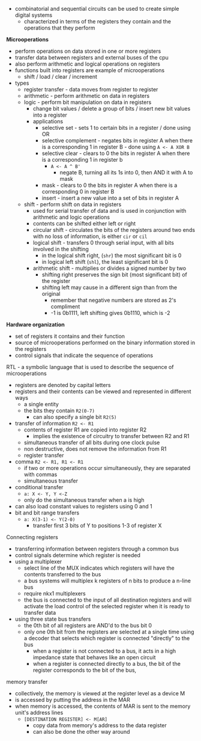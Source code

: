 - combinatorial and sequential circuits can be used to create simple digital systems
	- characterized in terms of the registers they contain and the operations that they perform

**Microoperations**
 - perform operations on data stored in one or more registers
 - transfer data between registers and external buses of the cpu
 - also perform arithmetic and logical operations on registers
 - functions built into registers are example of microoperations
	 - shift / load / clear / increment
 - types
	 - register transfer - data moves from register to register
	 - arithmetic - perform arithmetic on data in registers
	 - logic - perform bit manipulation on data in registers
		 - change bit values / delete a group of bits / insert new bit values into a register
		 - applications
			 - selective set - sets 1 to certain bits in a register / done using OR
			 - selective complement - negates bits in register A when there is a corresponding 1 in register B - done using `A <- A XOR B`
			 - selective clear - clears to 0 the bits in register A when there is a corresponding 1 in register b
				 - `A <- A ^ B'`
					 - negate B, turning all its 1s into 0, then AND it with A to mask
			 - mask - clears to 0 the bits in register A when there is a corresponding 0 in register B
			 - insert - insert a new value into a set of bits in register A
	 - shift - perform shift on data in registers
		 - used for serial transfer of data and is used in conjunction with arithmetic and logic operations
		 - contents can be shifted either left or right
		 - circular shift - circulates the bits of the registers around two ends with no loss of information, is either `cir` or `cil`
		 - logical shift - transfers 0 through serial input, with all bits involved in the shifting
			 - in the logical shift right, (`shr`) the most significant bit is 0
			 - in logical left shift (`shl`), the least significant bit is 0
		 - arithmetic shift - multiplies or divides a signed number by two
			 - shifting right preserves the sign bit (most significant bit) of the register
			 - shifting left may cause in a different sign than from the original
				 - remember that negative numbers are stored as 2's compliment
				 - -1 is 0b1111, left shifting gives 0b1110, which is -2 

**Hardware organization**
 - set of registers it contains and their function
 - source of microoperations performed on the binary information stored in the registers
 - control signals that indicate the sequence of operations

RTL - a symbolic language that is used to describe the sequence of microoperations
 - registers are denoted by capital letters
 - registers and their contents can be viewed and represented in different ways
	 - a single entity
	 - the bits they contain `R2(0-7)`
		 - can also specify a single bit `R2(5)`
 - transfer of information `R2 <- R1`
	 - contents of register R1 are copied into register R2
		 - implies the existence of circuitry to transfer between R2 and R1
	 - simultaneous transfer of all bits during one clock pulse
	 - non destructive, does not remove the information from R1
	 - register transfer
 - comma `R2 <- R1, R1 <- R1`
	 - if two or more operations occur simultaneously, they are separated with commas
	 - simultaneous transfer
 - conditional transfer
	 - `a: X <- Y, Y <-Z`
	 - only do the simultaneous transfer when a is high
 - can also load constant values to registers using 0 and 1
 - bit and bit range transfers
	 - `a: X(3-1) <- Y(2-0)`
		 - transfer first 3 bits of Y to positions 1-3 of register X

Connecting registers
 - transferring information between registers through a common bus
 - control signals determine which register is needed
 - using a multiplexer
	 - select line of the MUX indicates which registers will have the contents transferred to the bus
	 - a bus systems will multiplex k registers of n bits to produce a n-line bus
	 - require nkx1 multiplexers
	 - the bus is connected to the input of all destination registers and will activate the load control of the selected register when it is ready to transfer data
 - using three state bus transfers
	 - the 0th bit of all registers are AND'd to the bus bit 0
	 - only one 0th bit from the registers are selected at a single time using a decoder that selects which register is connected "directly" to the bus
		 - when a register is not connected to a bus, it acts in a high impedance state that behaves like an open circuit
		 - when a register is connected directly to a bus, the bit of the register corresponds to the bit of the bus,

memory transfer
 - collectively, the memory is viewed at the register level as a device M
 - is accessed by putting the address in the MAR
 - when memory is accessed, the contents of MAR is sent to the memory unit's address lines
	 - `[DESTINATION REGISTER] <- M[AR]`
		 - copy data from memory's address to the data register
		 - can also be done the other way around